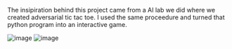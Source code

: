 The insipiration behind this project came from a AI lab we did where we created adversarial tic tac toe. I used the same proceedure and turned that python program into an interactive game. 

![image](https://github.com/IbrahimBM2714/tic-tac-toe-using-html-css-and-js/assets/115867055/ea7a6fc5-f596-4c71-b970-8453e556d863)
![image](https://github.com/IbrahimBM2714/tic-tac-toe-using-html-css-and-js/assets/115867055/8f00095d-60c1-4853-8120-af1ad072c887)

